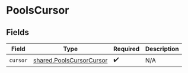 # PoolsCursor


## Fields

| Field                                                                | Type                                                                 | Required                                                             | Description                                                          |
| -------------------------------------------------------------------- | -------------------------------------------------------------------- | -------------------------------------------------------------------- | -------------------------------------------------------------------- |
| `cursor`                                                             | [shared.PoolsCursorCursor](../../models/shared/poolscursorcursor.md) | :heavy_check_mark:                                                   | N/A                                                                  |